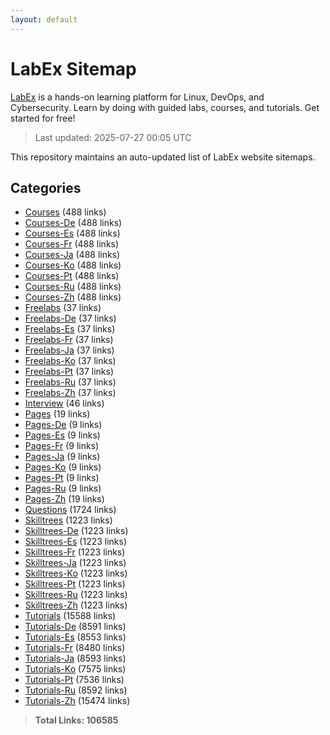 ```yaml
---
layout: default
---
```


# LabEx Sitemap

[LabEx](https://labex.io) is a hands-on learning platform for Linux, DevOps, and Cybersecurity. Learn by doing with guided labs, courses, and tutorials. Get started for free!

> Last updated: 2025-07-27 00:05 UTC

This repository maintains an auto-updated list of LabEx website sitemaps.

## Categories

- [Courses](categories/courses.md) (488 links)
- [Courses-De](categories/courses-de.md) (488 links)
- [Courses-Es](categories/courses-es.md) (488 links)
- [Courses-Fr](categories/courses-fr.md) (488 links)
- [Courses-Ja](categories/courses-ja.md) (488 links)
- [Courses-Ko](categories/courses-ko.md) (488 links)
- [Courses-Pt](categories/courses-pt.md) (488 links)
- [Courses-Ru](categories/courses-ru.md) (488 links)
- [Courses-Zh](categories/courses-zh.md) (488 links)
- [Freelabs](categories/freelabs.md) (37 links)
- [Freelabs-De](categories/freelabs-de.md) (37 links)
- [Freelabs-Es](categories/freelabs-es.md) (37 links)
- [Freelabs-Fr](categories/freelabs-fr.md) (37 links)
- [Freelabs-Ja](categories/freelabs-ja.md) (37 links)
- [Freelabs-Ko](categories/freelabs-ko.md) (37 links)
- [Freelabs-Pt](categories/freelabs-pt.md) (37 links)
- [Freelabs-Ru](categories/freelabs-ru.md) (37 links)
- [Freelabs-Zh](categories/freelabs-zh.md) (37 links)
- [Interview](categories/interview.md) (46 links)
- [Pages](categories/pages.md) (19 links)
- [Pages-De](categories/pages-de.md) (9 links)
- [Pages-Es](categories/pages-es.md) (9 links)
- [Pages-Fr](categories/pages-fr.md) (9 links)
- [Pages-Ja](categories/pages-ja.md) (9 links)
- [Pages-Ko](categories/pages-ko.md) (9 links)
- [Pages-Pt](categories/pages-pt.md) (9 links)
- [Pages-Ru](categories/pages-ru.md) (9 links)
- [Pages-Zh](categories/pages-zh.md) (19 links)
- [Questions](categories/questions.md) (1724 links)
- [Skilltrees](categories/skilltrees.md) (1223 links)
- [Skilltrees-De](categories/skilltrees-de.md) (1223 links)
- [Skilltrees-Es](categories/skilltrees-es.md) (1223 links)
- [Skilltrees-Fr](categories/skilltrees-fr.md) (1223 links)
- [Skilltrees-Ja](categories/skilltrees-ja.md) (1223 links)
- [Skilltrees-Ko](categories/skilltrees-ko.md) (1223 links)
- [Skilltrees-Pt](categories/skilltrees-pt.md) (1223 links)
- [Skilltrees-Ru](categories/skilltrees-ru.md) (1223 links)
- [Skilltrees-Zh](categories/skilltrees-zh.md) (1223 links)
- [Tutorials](categories/tutorials.md) (15588 links)
- [Tutorials-De](categories/tutorials-de.md) (8591 links)
- [Tutorials-Es](categories/tutorials-es.md) (8553 links)
- [Tutorials-Fr](categories/tutorials-fr.md) (8480 links)
- [Tutorials-Ja](categories/tutorials-ja.md) (8593 links)
- [Tutorials-Ko](categories/tutorials-ko.md) (7575 links)
- [Tutorials-Pt](categories/tutorials-pt.md) (7536 links)
- [Tutorials-Ru](categories/tutorials-ru.md) (8592 links)
- [Tutorials-Zh](categories/tutorials-zh.md) (15474 links)

> **Total Links: 106585**

